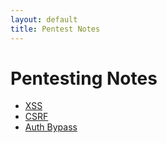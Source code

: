 ```yaml
---
layout: default
title: Pentest Notes
---
```


# Pentesting Notes

- [XSS](xss.md)
- [CSRF](csrf.md)
- [Auth Bypass](auth-bypass.md)
